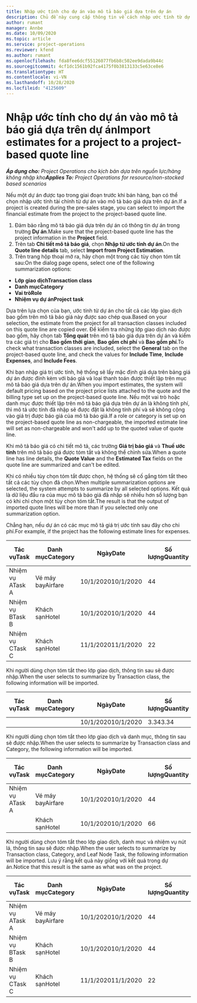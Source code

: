 ```yaml
---
title: Nhập ước tính cho dự án vào mô tả báo giá dựa trên dự án
description: Chủ đề này cung cấp thông tin về cách nhập ước tính từ dự án vào mô tả báo giá.
author: rumant
manager: Annbe
ms.date: 10/09/2020
ms.topic: article
ms.service: project-operations
ms.reviewer: kfend
ms.author: rumant
ms.openlocfilehash: fda8fee6dcf55126077fb6b8c502ee9dada9b44c
ms.sourcegitcommit: 4cf1dc1561b92fca4175f0b3813133c5e63ce8e6
ms.translationtype: HT
ms.contentlocale: vi-VN
ms.lasthandoff: 10/28/2020
ms.locfileid: "4125609"
---
```

# <a name="import-estimates-for-a-project-to-a-project-based-quote-line"></a><span data-ttu-id="991f6-103">Nhập ước tính cho dự án vào mô tả báo giá dựa trên dự án</span><span class="sxs-lookup"><span data-stu-id="991f6-103">Import estimates for a project to a project-based quote line</span></span>

<span data-ttu-id="991f6-104">_**Áp dụng cho:** Project Operations cho kịch bản dựa trên nguồn lực/hàng không nhập kho_</span><span class="sxs-lookup"><span data-stu-id="991f6-104">_**Applies To:** Project Operations for resource/non-stocked based scenarios_</span></span>


<span data-ttu-id="991f6-105">Nếu một dự án được tạo trong giai đoạn trước khi bán hàng, bạn có thể chọn nhập ước tính tài chính từ dự án vào mô tả báo giá dựa trên dự án.</span><span class="sxs-lookup"><span data-stu-id="991f6-105">If a project is created during the pre-sales stage, you can select to import the financial estimate from the project to the project-based quote line.</span></span>

1. <span data-ttu-id="991f6-106">Đảm bảo rằng mô tả báo giá dựa trên dự án có thông tin dự án trong trường **Dự án**.</span><span class="sxs-lookup"><span data-stu-id="991f6-106">Make sure that the project-based quote line has the project information in the **Project** field.</span></span>
2. <span data-ttu-id="991f6-107">Trên tab **Chi tiết mô tả báo giá**, chọn **Nhập từ ước tính dự án**.</span><span class="sxs-lookup"><span data-stu-id="991f6-107">On the **Quote line details** tab, select **Import from Project Estimation**.</span></span>
3. <span data-ttu-id="991f6-108">Trên trang hộp thoại mở ra, hãy chọn một trong các tùy chọn tóm tắt sau:</span><span class="sxs-lookup"><span data-stu-id="991f6-108">On the dialog page opens, select one of the following summarization options:</span></span>

  - <span data-ttu-id="991f6-109">**Lớp giao dịch**</span><span class="sxs-lookup"><span data-stu-id="991f6-109">**Transaction class**</span></span>
  - <span data-ttu-id="991f6-110">**Danh mục**</span><span class="sxs-lookup"><span data-stu-id="991f6-110">**Category**</span></span>
  - <span data-ttu-id="991f6-111">**Vai trò**</span><span class="sxs-lookup"><span data-stu-id="991f6-111">**Role**</span></span> 
  - <span data-ttu-id="991f6-112">**Nhiệm vụ dự án**</span><span class="sxs-lookup"><span data-stu-id="991f6-112">**Project task**</span></span>

<span data-ttu-id="991f6-113">Dựa trên lựa chọn của bạn, ước tính từ dự án cho tất cả các lớp giao dịch bao gồm trên mô tả báo giá này được sao chép qua.</span><span class="sxs-lookup"><span data-stu-id="991f6-113">Based on your selection, the estimate from the project for all transaction classes included on this quote line are copied over.</span></span> <span data-ttu-id="991f6-114">Để kiểm tra những lớp giao dịch nào được bao gồm, hãy chọn tab **Tổng quát** trên mô tả báo giá dựa trên dự án và kiểm tra các giá trị cho **Bao gồm thời gian**, **Bao gồm chi phí** và **Bao gồm phí**.</span><span class="sxs-lookup"><span data-stu-id="991f6-114">To check what transaction classes are included, select the **General** tab on the project-based quote line, and check the values for **Include Time**, **Include Expenses**, and **Include Fees**.</span></span>

<span data-ttu-id="991f6-115">Khi bạn nhập giá trị ước tính, hệ thống sẽ lấy mặc định giá dựa trên bảng giá dự án được đính kèm với báo giá và loại thanh toán được thiết lập trên mục mô tả báo giá dựa trên dự án.</span><span class="sxs-lookup"><span data-stu-id="991f6-115">When you import estimates, the system will default pricing based on the project price lists attached to the quote and the billing type set up on the project-based quote line.</span></span> <span data-ttu-id="991f6-116">Nếu một vai trò hoặc danh mục được thiết lập trên mô tả báo giá dựa trên dự án là không tính phí, thì mô tả ước tính đã nhập sẽ được đặt là không tính phí và sẽ không cộng vào giá trị được báo giá của mô tả báo giá.</span><span class="sxs-lookup"><span data-stu-id="991f6-116">If a role or category is set up on the project-based quote line as non-chargeable, the imported estimate line will set as non-chargeable and won't add up to the quoted value of quote line.</span></span>

<span data-ttu-id="991f6-117">Khi mô tả báo giá có chi tiết mô tả, các trường **Giá trị báo giá** và **Thuế ước tính** trên mô tả báo giá được tóm tắt và không thể chỉnh sửa.</span><span class="sxs-lookup"><span data-stu-id="991f6-117">When a quote line has line details, the **Quote Value** and the **Estimated Tax** fields on the quote line are summarized and can't be edited.</span></span>

<span data-ttu-id="991f6-118">Khi có nhiều tùy chọn tóm tắt được chọn, hệ thống sẽ cố gắng tóm tắt theo tất cả các tùy chọn đã chọn.</span><span class="sxs-lookup"><span data-stu-id="991f6-118">When multiple summarization options are selected, the system attempts to summarize by all selected options.</span></span> <span data-ttu-id="991f6-119">Kết quả là dữ liệu đầu ra của mục mô tả báo giá đã nhập sẽ nhiều hơn số lượng bạn có khi chỉ chọn một tùy chọn tóm tắt.</span><span class="sxs-lookup"><span data-stu-id="991f6-119">The result is that the output of imported quote lines will be more than if you selected only one summarization option.</span></span>

<span data-ttu-id="991f6-120">Chẳng hạn, nếu dự án có các mục mô tả giá trị ước tính sau đây cho chi phí.</span><span class="sxs-lookup"><span data-stu-id="991f6-120">For example, if the project has the following estimate lines for expenses.</span></span>

| <span data-ttu-id="991f6-121">Tác vụ</span><span class="sxs-lookup"><span data-stu-id="991f6-121">Task</span></span> | <span data-ttu-id="991f6-122">Danh mục</span><span class="sxs-lookup"><span data-stu-id="991f6-122">Category</span></span> | <span data-ttu-id="991f6-123">Ngày</span><span class="sxs-lookup"><span data-stu-id="991f6-123">Date</span></span> | <span data-ttu-id="991f6-124">Số lượng</span><span class="sxs-lookup"><span data-stu-id="991f6-124">Quantity</span></span> | <span data-ttu-id="991f6-125">Đơn giá</span><span class="sxs-lookup"><span data-stu-id="991f6-125">Unit price</span></span> | <span data-ttu-id="991f6-126">Số lượng</span><span class="sxs-lookup"><span data-stu-id="991f6-126">Amount</span></span> |
| --- | --- | --- | --- | --- | --- |
| <span data-ttu-id="991f6-127">Nhiệm vụ A</span><span class="sxs-lookup"><span data-stu-id="991f6-127">Task A</span></span> | <span data-ttu-id="991f6-128">Vé máy bay</span><span class="sxs-lookup"><span data-stu-id="991f6-128">Airfare</span></span> | <span data-ttu-id="991f6-129">10/1/2020</span><span class="sxs-lookup"><span data-stu-id="991f6-129">10/1/2020</span></span> | <span data-ttu-id="991f6-130">4</span><span class="sxs-lookup"><span data-stu-id="991f6-130">4</span></span> | <span data-ttu-id="991f6-131">400</span><span class="sxs-lookup"><span data-stu-id="991f6-131">400</span></span> | <span data-ttu-id="991f6-132">1600</span><span class="sxs-lookup"><span data-stu-id="991f6-132">1600</span></span> |
| <span data-ttu-id="991f6-133">Nhiệm vụ B</span><span class="sxs-lookup"><span data-stu-id="991f6-133">Task B</span></span> | <span data-ttu-id="991f6-134">Khách sạn</span><span class="sxs-lookup"><span data-stu-id="991f6-134">Hotel</span></span> | <span data-ttu-id="991f6-135">10/1/2020</span><span class="sxs-lookup"><span data-stu-id="991f6-135">10/1/2020</span></span> | <span data-ttu-id="991f6-136">4</span><span class="sxs-lookup"><span data-stu-id="991f6-136">4</span></span> | <span data-ttu-id="991f6-137">200</span><span class="sxs-lookup"><span data-stu-id="991f6-137">200</span></span> | <span data-ttu-id="991f6-138">800</span><span class="sxs-lookup"><span data-stu-id="991f6-138">800</span></span> |
| <span data-ttu-id="991f6-139">Nhiệm vụ C</span><span class="sxs-lookup"><span data-stu-id="991f6-139">Task C</span></span> | <span data-ttu-id="991f6-140">Khách sạn</span><span class="sxs-lookup"><span data-stu-id="991f6-140">Hotel</span></span> | <span data-ttu-id="991f6-141">11/1/2020</span><span class="sxs-lookup"><span data-stu-id="991f6-141">11/1/2020</span></span> | <span data-ttu-id="991f6-142">2</span><span class="sxs-lookup"><span data-stu-id="991f6-142">2</span></span> | <span data-ttu-id="991f6-143">200</span><span class="sxs-lookup"><span data-stu-id="991f6-143">200</span></span> | <span data-ttu-id="991f6-144">400</span><span class="sxs-lookup"><span data-stu-id="991f6-144">400</span></span> |

<span data-ttu-id="991f6-145">Khi người dùng chọn tóm tắt theo lớp giao dịch, thông tin sau sẽ được nhập.</span><span class="sxs-lookup"><span data-stu-id="991f6-145">When the user selects to summarize by Transaction class, the following information will be imported.</span></span>

| <span data-ttu-id="991f6-146">Tác vụ</span><span class="sxs-lookup"><span data-stu-id="991f6-146">Task</span></span> | <span data-ttu-id="991f6-147">Danh mục</span><span class="sxs-lookup"><span data-stu-id="991f6-147">Category</span></span> | <span data-ttu-id="991f6-148">Ngày</span><span class="sxs-lookup"><span data-stu-id="991f6-148">Date</span></span> | <span data-ttu-id="991f6-149">Số lượng</span><span class="sxs-lookup"><span data-stu-id="991f6-149">Quantity</span></span> | <span data-ttu-id="991f6-150">Đơn giá</span><span class="sxs-lookup"><span data-stu-id="991f6-150">Unit price</span></span> | <span data-ttu-id="991f6-151">Số lượng</span><span class="sxs-lookup"><span data-stu-id="991f6-151">Amount</span></span> |
| --- | --- | --- | --- | --- | --- |
| | | <span data-ttu-id="991f6-152">10/1/2020</span><span class="sxs-lookup"><span data-stu-id="991f6-152">10/1/2020</span></span> | <span data-ttu-id="991f6-153">3.34</span><span class="sxs-lookup"><span data-stu-id="991f6-153">3.34</span></span> | <span data-ttu-id="991f6-154">840</span><span class="sxs-lookup"><span data-stu-id="991f6-154">840</span></span> | <span data-ttu-id="991f6-155">2800</span><span class="sxs-lookup"><span data-stu-id="991f6-155">2800</span></span> |

<span data-ttu-id="991f6-156">Khi người dùng chọn tóm tắt theo lớp giao dịch và danh mục, thông tin sau sẽ được nhập.</span><span class="sxs-lookup"><span data-stu-id="991f6-156">When the user selects to summarize by Transaction class and Category, the following information will be imported.</span></span>

| <span data-ttu-id="991f6-157">Tác vụ</span><span class="sxs-lookup"><span data-stu-id="991f6-157">Task</span></span> | <span data-ttu-id="991f6-158">Danh mục</span><span class="sxs-lookup"><span data-stu-id="991f6-158">Category</span></span> | <span data-ttu-id="991f6-159">Ngày</span><span class="sxs-lookup"><span data-stu-id="991f6-159">Date</span></span> | <span data-ttu-id="991f6-160">Số lượng</span><span class="sxs-lookup"><span data-stu-id="991f6-160">Quantity</span></span> | <span data-ttu-id="991f6-161">Đơn giá</span><span class="sxs-lookup"><span data-stu-id="991f6-161">Unit price</span></span> | <span data-ttu-id="991f6-162">Số lượng</span><span class="sxs-lookup"><span data-stu-id="991f6-162">Amount</span></span> |
| --- | --- | --- | --- | --- | --- |
| <span data-ttu-id="991f6-163">Nhiệm vụ A</span><span class="sxs-lookup"><span data-stu-id="991f6-163">Task A</span></span> | <span data-ttu-id="991f6-164">Vé máy bay</span><span class="sxs-lookup"><span data-stu-id="991f6-164">Airfare</span></span> | <span data-ttu-id="991f6-165">10/1/2020</span><span class="sxs-lookup"><span data-stu-id="991f6-165">10/1/2020</span></span> | <span data-ttu-id="991f6-166">4</span><span class="sxs-lookup"><span data-stu-id="991f6-166">4</span></span> | <span data-ttu-id="991f6-167">400</span><span class="sxs-lookup"><span data-stu-id="991f6-167">400</span></span> | <span data-ttu-id="991f6-168">1600</span><span class="sxs-lookup"><span data-stu-id="991f6-168">1600</span></span> |
| | <span data-ttu-id="991f6-169">Khách sạn</span><span class="sxs-lookup"><span data-stu-id="991f6-169">Hotel</span></span> | <span data-ttu-id="991f6-170">10/1/2020</span><span class="sxs-lookup"><span data-stu-id="991f6-170">10/1/2020</span></span> | <span data-ttu-id="991f6-171">6</span><span class="sxs-lookup"><span data-stu-id="991f6-171">6</span></span> | <span data-ttu-id="991f6-172">200</span><span class="sxs-lookup"><span data-stu-id="991f6-172">200</span></span> | <span data-ttu-id="991f6-173">1200</span><span class="sxs-lookup"><span data-stu-id="991f6-173">1200</span></span> |

<span data-ttu-id="991f6-174">Khi người dùng chọn tóm tắt theo lớp giao dịch, danh mục và nhiệm vụ nút lá, thông tin sau sẽ được nhập.</span><span class="sxs-lookup"><span data-stu-id="991f6-174">When the user selects to summarize by Transaction class, Category, and Leaf Node Task, the following information will be imported.</span></span> <span data-ttu-id="991f6-175">Lưu ý rằng kết quả này giống với kết quả trong dự án.</span><span class="sxs-lookup"><span data-stu-id="991f6-175">Notice that this result is the same as what was on the project.</span></span>

| <span data-ttu-id="991f6-176">Tác vụ</span><span class="sxs-lookup"><span data-stu-id="991f6-176">Task</span></span> | <span data-ttu-id="991f6-177">Danh mục</span><span class="sxs-lookup"><span data-stu-id="991f6-177">Category</span></span> | <span data-ttu-id="991f6-178">Ngày</span><span class="sxs-lookup"><span data-stu-id="991f6-178">Date</span></span> | <span data-ttu-id="991f6-179">Số lượng</span><span class="sxs-lookup"><span data-stu-id="991f6-179">Quantity</span></span> | <span data-ttu-id="991f6-180">Đơn giá</span><span class="sxs-lookup"><span data-stu-id="991f6-180">Unit price</span></span> | <span data-ttu-id="991f6-181">Số lượng</span><span class="sxs-lookup"><span data-stu-id="991f6-181">Amount</span></span> |
| --- | --- | --- | --- | --- | --- |
| <span data-ttu-id="991f6-182">Nhiệm vụ A</span><span class="sxs-lookup"><span data-stu-id="991f6-182">Task A</span></span> | <span data-ttu-id="991f6-183">Vé máy bay</span><span class="sxs-lookup"><span data-stu-id="991f6-183">Airfare</span></span> | <span data-ttu-id="991f6-184">10/1/2020</span><span class="sxs-lookup"><span data-stu-id="991f6-184">10/1/2020</span></span> | <span data-ttu-id="991f6-185">4</span><span class="sxs-lookup"><span data-stu-id="991f6-185">4</span></span> | <span data-ttu-id="991f6-186">400</span><span class="sxs-lookup"><span data-stu-id="991f6-186">400</span></span> | <span data-ttu-id="991f6-187">1600</span><span class="sxs-lookup"><span data-stu-id="991f6-187">1600</span></span> |
| <span data-ttu-id="991f6-188">Nhiệm vụ B</span><span class="sxs-lookup"><span data-stu-id="991f6-188">Task B</span></span> | <span data-ttu-id="991f6-189">Khách sạn</span><span class="sxs-lookup"><span data-stu-id="991f6-189">Hotel</span></span> | <span data-ttu-id="991f6-190">10/1/2020</span><span class="sxs-lookup"><span data-stu-id="991f6-190">10/1/2020</span></span> | <span data-ttu-id="991f6-191">4</span><span class="sxs-lookup"><span data-stu-id="991f6-191">4</span></span> | <span data-ttu-id="991f6-192">200</span><span class="sxs-lookup"><span data-stu-id="991f6-192">200</span></span> | <span data-ttu-id="991f6-193">800</span><span class="sxs-lookup"><span data-stu-id="991f6-193">800</span></span> |
| <span data-ttu-id="991f6-194">Nhiệm vụ C</span><span class="sxs-lookup"><span data-stu-id="991f6-194">Task C</span></span> | <span data-ttu-id="991f6-195">Khách sạn</span><span class="sxs-lookup"><span data-stu-id="991f6-195">Hotel</span></span> | <span data-ttu-id="991f6-196">11/1/2020</span><span class="sxs-lookup"><span data-stu-id="991f6-196">11/1/2020</span></span> | <span data-ttu-id="991f6-197">2</span><span class="sxs-lookup"><span data-stu-id="991f6-197">2</span></span> | <span data-ttu-id="991f6-198">200</span><span class="sxs-lookup"><span data-stu-id="991f6-198">200</span></span> | <span data-ttu-id="991f6-199">400</span><span class="sxs-lookup"><span data-stu-id="991f6-199">400</span></span> |

